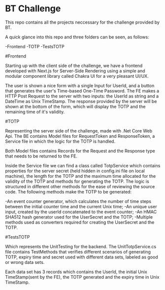 # BT Challenge

This repo contains all the projects neccessary for the challenge provided by BT.

A quick glance into this repo and three folders can be seen, as follows:

-Frontend
-TOTP
-TestsTOTP

#Frontend

Starting up with the client side of the challenge, we have a frontend developed with Next.js for Server-Side Rendering using a simple and modular component library called Chakra UI for a very pleasant UI/UX.

The user is shown a nice form with a single Input for UserId, and a button that generates the user's Time-based One-Time Password. The FE makes a HTTP Post Request to the server with two inputs: the UserId as string and a DateTime as Unix TimeStamp. The response provided by the server will be shown at the bottom of the form, which will display the TOTP and the remaining time of it's validity.

#TOTP

Representing the server side of the challenge, made with .Net Core Web Api. The BE contains Model files for RequestToken and ResponseToken, a Service file in which the logic for the TOTP is handled.

Both Model files contains Records for the Request and the Response type that needs to be returned to the FE.

Inside the Service file we can find a class called TotpService which contains properties for the server secret (held hidden in config.ini file on local machine), the length for the TOTP and the maximum time allocated for the validity of the TOTP and methods for generating the TOTP. The logic is structured in different other methods for the ease of reviewing the source code. The following methods make the TOTP to be generated:

-An event counter generator, which calculates the number of time steps between the initial counter time and the current Unix time;
-An unique user input, created by the userId concatenated to the event counter;
-An HMAC SHA512 hash generator used for the UserSecret and the TOTP;
-Multiple methods used as converters required for creating the UserSecret and the TOTP.

#TestsTOTP

Which represents the UnitTesting for the backend. The UnitTotpService.cs file contains TestMethods that verifies different scenarios of generating TOTP, expiry time and secret used with different data sets, labeled as good or wrong data sets.

Each data set has 3 records which contains the UserId, the initial Unix TimeStamp(sent by the FE), the TOTP generated and the expiry time in Unix TimeStamp.
